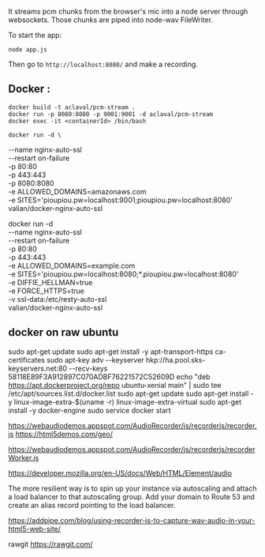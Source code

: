 It streams pcm chunks from the browser's mic into a node server through websockets. Those chunks are piped into node-wav FileWriter.

To start the app:

    node app.js

Then go to `http://localhost:8080/` and make a recording. 

## Docker :

	docker build -t aclaval/pcm-stream .
    docker run -p 8080:8080 -p 9001:9001 -d aclaval/pcm-stream
    docker exec -it <containerId> /bin/bash

    docker run -d \
  --name nginx-auto-ssl \
  --restart on-failure \
  -p 80:80 \
  -p 443:443 \
  -p 8080:8080 \
  -e ALLOWED_DOMAINS=amazonaws.com \
  -e SITES='pioupiou.pw=localhost:9001;pioupiou.pw=localhost:8080' \
  valian/docker-nginx-auto-ssl


docker run -d \
  --name nginx-auto-ssl \
  --restart on-failure \
  -p 80:80 \
  -p 443:443 \
  -e ALLOWED_DOMAINS=example.com \
  -e SITES='pioupiou.pw=localhost:8080;*.pioupiou.pw=localhost:8080' \
  -e DIFFIE_HELLMAN=true \
  -e FORCE_HTTPS=true \
  -v ssl-data:/etc/resty-auto-ssl \
  valian/docker-nginx-auto-ssl



## docker on raw ubuntu

sudo apt-get update
sudo apt-get install -y apt-transport-https ca-certificates
sudo apt-key adv --keyserver hkp://ha.pool.sks-keyservers.net:80 --recv-keys 58118E89F3A912897C070ADBF76221572C52609D
echo "deb https://apt.dockerproject.org/repo ubuntu-xenial main" | sudo tee /etc/apt/sources.list.d/docker.list
sudo apt-get update
sudo apt-get install -y linux-image-extra-$(uname -r) linux-image-extra-virtual
sudo apt-get install -y docker-engine
sudo service docker start

https://webaudiodemos.appspot.com/AudioRecorder/js/recorderjs/recorder.js
https://html5demos.com/geo/


https://webaudiodemos.appspot.com/AudioRecorder/js/recorderjs/recorderWorker.js

https://developer.mozilla.org/en-US/docs/Web/HTML/Element/audio


The more resilient way is to spin up your instance via autoscaling and attach a load balancer to that autoscaling group. Add your domain to Route 53 and create an alias record pointing to the load balancer.

https://addpipe.com/blog/using-recorder-js-to-capture-wav-audio-in-your-html5-web-site/

rawgit https://rawgit.com/